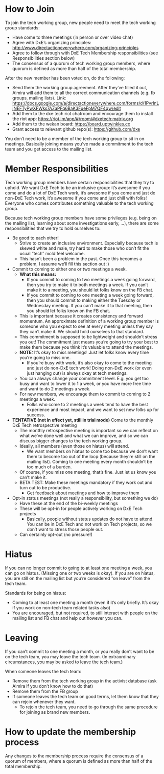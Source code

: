 # How to Join
 
To join the tech working group, new people need to meet the tech working group standards:
 
 * Have come to three meetings (in person or over video chat)
 * Agree with DxE’s organizing principles: http://www.directactioneverywhere.com/organizing-principles
 * Agree to follow through with DxE Tech Membership responsibilities (see Responsibilities section below)
 * The consensus of a quorum of tech working group members, where quorum is defined as more than half of the total membership.
 
After the new member has been voted on, do the following:
 
 * Send them the working group agreement. After they’ve filled it out, Almira will add them to all the correct communication channels (e.g. fb groups, mailing lists). Link: https://docs.google.com/a/directactioneverywhere.com/forms/d/1PvrlnLjNEFTyPwXFWks7AZaPFq6BaK3FueFpM7QF4qw/edit
 * Add them to the dxe tech riot chatroom and encourage them to install the riot app: https://riot.im/app/#/room/#dxetech:matrix.org
 * Add them to the wekan board: https://board.uptwinkles.co
 * Grant access to relevant github repo(s): https://github.com/dxe
 
You don’t need to be a member of the tech working group to sit in on meetings. Basically joining means you’ve made a commitment to the tech team and you get access to the mailing list.
 
# Member Responsibilities

Tech working group members have certain responsibilities that they try to uphold. We want DxE Tech to be an inclusive group: it’s awesome if you come and do a lot of DxE Tech work, it’s awesome if you come and just do non-DxE Tech work, it’s awesome if you come and just chill with folks! Everyone who comes contributes something valuable to the tech working group.
 
Because tech working group members have some privileges (e.g. being on the mailing list, learning about some investigations early, …), there are some responsibilities that we try to hold ourselves to:
 
 * Be good to each other!
   * Strive to create an inclusive environment. Especially because tech is skewed white and male, try hard to make those who don’t fit the usual “tech” mold feel welcome.
   * This hasn’t been a problem in the past. Once this becomes a problem, I assume we’ll fill this section out :)
 * Commit to coming to either one or two meetings a week.
   * **What this means:**
     * If you commit to coming to two meetings a week going forward, then you try to make it to both meetings a week. If you can’t make it to a meeting, you should let folks know on the FB chat.
     * If you commit to coming to one meeting a week going forward, then you should commit to making either the Tuesday or Wednesday meeting. If you can’t make it to that meeting, then you should let folks know on the FB chat.
   * This is important because it creates consistency and forward momentum. An approximate definition of a working group member is someone who you expect to see at every meeting unless they say they can’t make it. We should hold ourselves to that standard.
   * This commitment is supposed to be lightweight and shouldn’t stress you out! The commitment just means you’re going to try your best to make them because *you* think it’s valuable to attend the meetings.
   * **NOTE:** It’s okay to miss meetings! Just let folks know every time you’re going to miss one.
     * If you’re busy with work, it’s also okay to come to the meeting and just do non-DxE tech work! Doing non-DxE work (or even just hanging out) is always okay at tech meetings.
   * You can always change your commitment level. E.g. you get too busy and want to lower it to 1 a week, or you have more free time and want to do 2 meetings a week.
   * For new members, we encourage them to commit to coming to 2 meetings a week.
     * Folks who come to 2 meetings a week tend to have the best experience and most impact, and we want to set new folks up for success.
 * **TENTATIVE (not in effect yet, still in trial mode)** Come to the monthly DxE Tech retrospective meeting
   * The monthly retrospective meeting is important so we can reflect on what we’ve done well and what we can improve, and so we can discuss bigger changes to the tech working group.
   * Ideally, all members (even those on hiatus) will attend.
     * We want members on hiatus to come too because we don’t want them to become too out of the loop (because they’re still on the mailing list). Coming to one meeting every month shouldn’t be too much of a burden.
   * Of course, if you miss one meeting, that’s fine. Just let us know you can’t make it.
   * BETA TEST: Make these meetings mandatory if they work out and turn out to be productive.
     * Get feedback about meetings and how to improve them
 * Opt-in status meetings (not really a responsibility, but something we do)
   * Have these at the end of the bi-weekly meetings
   * These will be opt-in for people actively working on DxE Tech projects
     * Basically, people without status updates do not have to attend. You can be in DxE Tech and not work on Tech projects, so we don’t want to stress those people out.
   * Can certainly opt-out (no pressure!)
 
# Hiatus
 
If you can no longer commit to going to at least one meeting a week, you can go on hiatus. (Missing one or two weeks is okay). If you are on hiatus, you are still on the mailing list but you’re considered “on leave” from the tech team.
 
Standards for being on hiatus:
 * Coming to at least one meeting a month (even if it’s only briefly. It’s okay if you work on non-tech team related tasks also)
 * You are encouraged, but not required, to still interact with people on the mailing list  and FB chat and help out however you can.
 
# Leaving
 
If you can’t commit to one meeting a month, or you really don’t want to be on the tech team, you may leave the tech team. (In extraordinary circumstances, you may be asked to leave the tech team.)
 
When someone leaves the tech team:
 * Remove them from the tech working group in the activist database (ask Almira if you don’t know how to do that)
 * Remove them from the FB group
 * If someone leaves the tech team on good terms, let them know that they can rejoin whenever they want.
   * To rejoin the tech team, you need to go through the same procedure for joining as brand new members.
 
# How to update the membership process
 
Any changes to the membership process require the consensus of a quorum of members, where a quorum is defined as more than half of the total membership.
